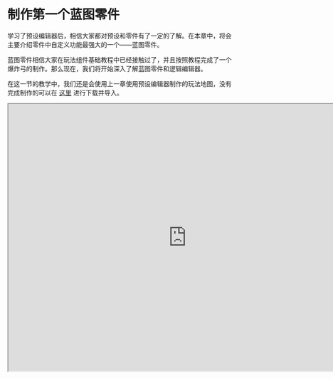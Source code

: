 # 制作第一个蓝图零件

学习了预设编辑器后，相信大家都对预设和零件有了一定的了解。在本章中，将会主要介绍零件中自定义功能最强大的一个——蓝图零件。

蓝图零件相信大家在玩法组件基础教程中已经接触过了，并且按照教程完成了一个爆炸弓的制作。那么现在，我们将开始深入了解蓝图零件和逻辑编辑器。

在这一节的教学中，我们还是会使用上一章使用预设编辑器制作的玩法地图，没有完成制作的可以在 [这里](https://g79.gdl.netease.com/preset_tutorial_res.zip) 进行下载并导入。

<iframe src="https://cc.163.com/act/m/daily/iframeplayer/?id=6328655ee6c041f2578ca7fa" width="800" height="600" allow="fullscreen"/>

## 零件的挂载

我们在关卡编辑器中，先新建一个蓝图零件。

![](./images/01.png)

名字我们填写`FirstBlueprint`，方便后面做区分。

创建完成后，在配置栏中找到我们的自定义流浪商人，右键，为其创建预设。

![](./images/02.png)

文件命名这里填写`EntityMerchant`，当然也可以根据自己的喜好进行命名。

创建完成后会自动切换到预设编辑器，在资源管理中，找到`Parts(零件)`，并点击`FirstBlueprint`这个我们刚刚创建的蓝图零件。

![](./images/03.png)

在这里可以看到我们蓝图零件的相关文件。其中，第一个文件可以拖动到预设身上，完成零件和预设的挂接、第二个文件是逻辑文件，双击即可在逻辑编辑器中打开。后面的三个.py结尾的，我们会在后续课程中讲到，这里暂时略过。

现在需要做的，就是将第一个文件，拖动到左侧层级窗口中，实体预设下。

![](./images/04.gif)

这样就完成了零件与预设的挂接。这样，每当这个实体预设被加载的时候，都会初始化其拥有的所有零件，并按照逻辑编辑器中的逻辑关系进行运行。

反之，如果只是创建了零件，并编写了逻辑代码，但是它并没有挂接到任何预设上，或者被挂接的预设始终没有被加载，那么零件中的逻辑代码是不会被运行的。

## 逻辑的编写

双击逻辑文件，打开逻辑编辑器。可以看到逻辑编辑器中已经预置了一些节点，他们分别是：

- 监听：客户端初始化
- 监听：客户端每刻
- 监听：客户端销毁
- 监听：服务端初始化
- 监听：服务端每刻
- 监听：服务端销毁

不难看出，监听分为2部分，分别是客户端和服务端。每个端又有3个监听，分别是初始化、销毁、每刻。

初始化和销毁是对立的，一个是开始，一个是结束。每刻则是开始到结束过程中的阶段，我的世界服务端和客户端，将1秒定义为30刻，每刻所对应的节点，都会每秒被执行30次。

客户端和服务端的区别，会在后面详细介绍，这里只做简单了解。

![](./images/05.png)

可以看到这些节点的右侧，都有一个Out，并且有一个圆圈，我们叫它端口。

### 节点间的连接方式

在端口处，按下鼠标，往外拖动，可以看到一条线，松开鼠标，会弹出节点选择面板，在这里选择后即可创建节点。例如我们这里需要在服务器被初始化的时候，打印消息“服务器初始化”，就可以按照下方动图进行创建节点并自动进行连接。

![](./images/06.gif)

这样就创建了一个打印信息的节点，并将它和服务端初始化进行连接。除了这种创建方式之外，我们还可以直接在空白处右键，创建一个节点，然后再手动将上一个节点的Out端口和下一个节点的In端口相连。

![](./images/07.gif)

### 执行连线和数据连线

可以发现，无论是使用哪种方式进行节点之间的连线，我们从Out端口链接到下一个In端口处的连线，都是橙色的连线。

这样的橙色连线，是**执行连线**，代表了逻辑节点之间的执行顺序。程序会始终从一个节点的Out端口，向下一个In端口所连接的节点执行。

除此之外，还有一种连线，是蓝色的，如下图所示。这样的连线是**数据连线**，只代表了数据的传递关系，不代表执行顺序。

![](./images/08.png)

> 上图的逻辑的意思是，在初始化之后，获取当前零件的name，并将这个name进行打印。
>
> 即将零件的名称，传递给了打印信息这个节点，用来输出。

在了解了基本的节点连接之后，我们分别给服务器和客户端初始化的时候，打印信息。

![](./images/09.png)

这样，就完成了逻辑的第一个蓝图零件的制作，我们可以进入游戏查看日志，检查是否配置正确。

![](./images/10.png)

如果配置正确，进入游戏后，就可以看到红色框选出来的输出信息。